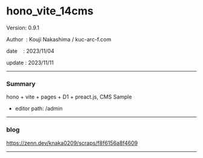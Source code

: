 ﻿# hono_vite_14cms

 Version: 0.9.1

 Author  : Kouji Nakashima / kuc-arc-f.com

 date    : 2023/11/04

 update  : 2023/11/11

***
### Summary

hono + vite + pages + D1 + preact.js, CMS Sample

* editor path: /admin

***
### blog 

https://zenn.dev/knaka0209/scraps/f8f6156a8f4609

***

